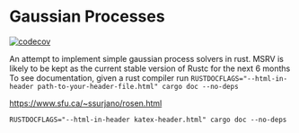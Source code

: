 # Gaussian Processes

[![codecov](https://codecov.io/gh/KGrewal1/gauss/graph/badge.svg?token=LIMOLGUZF9)](https://codecov.io/gh/KGrewal1/gauss)

An attempt to implement simple gaussian process solvers in rust.
MSRV is likely to be kept as the current stable version of Rustc for the next 6 months
To see documentation, given a rust compiler run
`RUSTDOCFLAGS="--html-in-header path-to-your-header-file.html" cargo doc --no-deps`

<https://www.sfu.ca/~ssurjano/rosen.html>

`RUSTDOCFLAGS="--html-in-header katex-header.html" cargo doc --no-deps`
